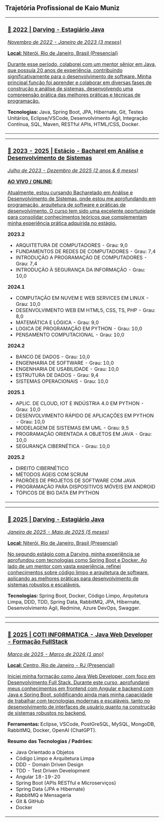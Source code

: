 
<h2>Trajetória Profissional de Kaio Muniz</h2>

<table>
  <tr>
    <td>
      <a href="#">
        <h3>📅 2022 | <strong>Darving</strong> - Estagiário Java</h3>
        <p><em>Novembro de 2022 - Janeiro de 2023 (3 meses)</em></p>
        <p><strong>Local:</strong> Niterói, Rio de Janeiro, Brasil (Presencial)</p>
        <p>Durante esse período, colaborei com um mentor sênior em Java, que possuía 20 anos de experiência, contribuindo significativamente para o desenvolvimento de software. Minha principal função foi aprender e colaborar em diversas fases de construção e análise de sistemas, desenvolvendo uma compreensão prática das melhores práticas e técnicas de programação.</p>
      </a>
      <p><strong>Tecnologias:</strong> Java, Spring Boot, JPA, Hibernate, Git, Testes Unitários, Eclipse/VSCode, Desenvolvimento Ágil, Integração Contínua, SQL, Maven, RESTful APIs, HTML/CSS, Docker.</p>
    </td>
  </tr>
</table>

<table>
  <tr>
    <td>
      <a href="#">
        <h3>📅 2023 - 2025 | <strong>Estácio</strong> - Bacharel em Análise e Desenvolvimento de Sistemas</h3>
        <p><em>Julho de 2023 - Dezembro de 2025 (2 anos & 6 meses)</em></p>
        <p><strong>AO VIVO / ONLINE:</strong></p>
        <p>Atualmente, estou cursando Bacharelado em Análise e Desenvolvimento de Sistemas, onde estou me aprofundando em programação, arquitetura de software e práticas de desenvolvimento. O curso tem sido uma excelente oportunidade para consolidar conhecimentos teóricos que complementam minha experiência prática adquirida no estágio.</p>
      </a>
      <p><strong>2023.2</strong></p>
      <ul>
        <li>ARQUITETURA DE COMPUTADORES - Grau: 9,0</li>
        <li>FUNDAMENTOS DE REDES DE COMPUTADORES - Grau: 7,4</li>
        <li>INTRODUÇÃO A PROGRAMAÇÃO DE COMPUTADORES - Grau: 7,4</li>
        <li>INTRODUÇÃO À SEGURANÇA DA INFORMAÇÃO - Grau: 10,0</li>
      </ul>
      <p><strong>2024.1</strong></p>
      <ul>
        <li>COMPUTAÇÃO EM NUVEM E WEB SERVICES EM LINUX - Grau: 10,0</li>
        <li>DESENVOLVIMENTO WEB EM HTML5, CSS, TS, PHP - Grau: 8,0</li>
        <li>MATEMÁTICA E LÓGICA - Grau: 9,0</li>
        <li>LOGICA DE PROGRAMAÇÃO EM PYTHON - Grau: 10,0</li>
        <li>PENSAMENTO COMPUTACIONAL - Grau: 10,0</li>
      </ul>
      <p><strong>2024.2</strong></p>
      <ul>
        <li>BANCO DE DADOS - Grau: 10,0</li>
        <li>ENGENHARIA DE SOFTWARE - Grau: 10,0</li>
        <li>ENGENHARIA DE USABILIDADE - Grau: 10,0</li>
        <li>ESTRUTURA DE DADOS - Grau: 9,4</li>
        <li>SISTEMAS OPERACIONAIS - Grau: 10,0</li>
      </ul>
      <p><strong>2025.1</strong></p>
      <ul>
        <li>APLIC. DE CLOUD, IOT E INDÚSTRIA 4.0 EM PYTHON - Grau: 10,0</li>
        <li>DESENVOLVIMENTO RÁPIDO DE APLICAÇÕES EM PYTHON - Grau: 10,0</li>
        <li>MODELAGEM DE SISTEMAS EM UML - Grau: 9,5</li>
        <li>PROGRAMAÇÃO ORIENTADA A OBJETOS EM JAVA - Grau: 10,0</li>
        <li>SEGURANÇA CIBERNÉTICA - Grau: 10,0</li>
      </ul>
      <p><strong>2025.2</strong></p>
      <ul>
        <li>DIREITO CIBERNÉTICO</li>
        <li>MÉTODOS ÁGEIS COM SCRUM</li>
        <li>PADRÕES DE PROJETOS DE SOFTWARE COM JAVA</li>
        <li>PROGRAMAÇÃO PARA DISPOSITIVOS MÓVEIS EM ANDROID</li>
        <li>TÓPICOS DE BIG DATA EM PYTHON</li>
      </ul>
    </td>
  </tr>
</table>

<table>
  <tr>
    <td>
      <a href="#">
        <h3>📅 2025 | <strong>Darving</strong> - Estagiário Java</h3>
        <p><em>Janeiro de 2025 - Maio de 2025 (5 meses)</em></p>
        <p><strong>Local:</strong> Niterói, Rio de Janeiro, Brasil (Presencial)</p>
        <p>No segundo estágio com a Darving, minha experiência se aprofundou com tecnologias como Spring Boot e Docker. Ao lado de um mentor com vasta experiência, refinei conhecimentos sobre código limpo e arquitetura de software, aplicando as melhores práticas para desenvolvimento de sistemas robustos e escaláveis.</p>
      </a>
      <p><strong>Tecnologias:</strong> Spring Boot, Docker, Código Limpo, Arquitetura Limpa, DDD, TDD, Spring Data, RabbitMQ, JPA, Hibernate, Desenvolvimento Ágil, Redmine, Azure DevOps, Swagger.</p>
    </td>
  </tr>
</table>

<table>
  <tr>
    <td>
      <a href="#">
        <h3>📅 2025 | <strong>COTI INFORMATICA</strong> - Java Web Developer - Formação FullStack</h3>
        <p><em>Março de 2025 - Março de 2026 (1 ano)</em></p>
        <p><strong>Local:</strong> Centro, Rio de Janeiro - RJ (Presencial)</p>
        <p>Iniciei minha formação como Java Web Developer, com foco em Desenvolvimento Full Stack. Durante este curso, aprofundarei meus conhecimentos em frontend com Angular e backend com Java e Spring Boot, solidificando ainda mais minha capacidade de trabalhar com tecnologias modernas e escaláveis, tanto no desenvolvimento de interfaces de usuário quanto na construção de sistemas robustos no backend.</p>
      </a>
      <p><strong>Ferramentas:</strong> Eclipse, VSCode, PostGreSQL, MySQL, MongoDB, RabbitMQ, Docker, OpenAI (ChatGPT).</p>
      <p><strong>Resumo das Tecnologias / Padrões:</strong></p>
      <ul>
        <li>Java Orientado a Objetos</li>
        <li>Código Limpo e Arquitetura Limpa</li>
        <li>DDD - Domain Driven Design</li>
        <li>TDD - Test Driven Development</li>
        <li>Angular 18-19-20</li>
        <li>Spring Boot (APIs RESTful e Microserviços)</li>
        <li>Spring Data (JPA e Hibernate)</li>
        <li>RabbitMQ e Mensageria</li>
        <li>Git & GitHub</li>
        <li>Docker</li>
      </ul>
    </td>
  </tr>
</table>

